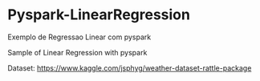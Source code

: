 # Pyspark-LinearRegression
Exemplo de Regressao Linear com pyspark

Sample of Linear Regression with pyspark

Dataset: https://www.kaggle.com/jsphyg/weather-dataset-rattle-package
